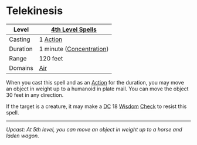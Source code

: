 # Telekinesis

| Level    | [4th Level Spells](4th%20Level%20Spells.md)                        |
| -------- | ------------------------------------------------------------------ |
| Casting  | 1 [Action](../../../../Game%20Procedures/Action.md)                |
| Duration | 1 minute ([Concentration](../../../Spellcasting/Concentration.md)) |
| Range    | 120 feet                                                           |
| Domains  | [Air](../../Spell%20Domains/Air.md)                             |

When you cast this spell and as an [Action](../../../../Game%20Procedures/Action.md) for the duration, you may move an object in weight up to a humanoid in plate mail. You can move the object 30 feet in any direction.

If the target is a creature, it may make a [DC](../../../../Game%20Procedures/DC.md) 18 [Wisdom](../../../../Player%20Characters/Chosen%20Statistics/Wisdom.md) [Check](../../../../Game%20Procedures/Check.md) to resist this spell.

---
*Upcast: At 5th level, you can move an object in weight up to a horse and laden wagon.*
